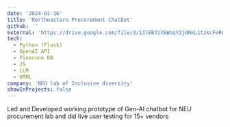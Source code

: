 ```yaml
---
date: '2024-01-16'
title: 'Northeastern Procurement Chatbot'
github: ''
external: 'https://drive.google.com/file/d/13lEB7zXEWnqYZj0NkL1tzkcFeRLlOCPy/view?usp=drive_link'
tech:
  - Python (Flask)
  - OpenAI API
  - Pinecone DB
  - JS
  - LLM
  - HTML
company: 'NEU lab of Inclusive diversity'
showInProjects: false
---
```


Led and Developed working prototype of Gen-AI chatbot for NEU procurement lab and did live user testing for 15+ vendors
